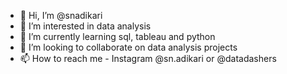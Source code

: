 - 👋 Hi, I’m @snadikari
- 👀 I’m interested in data analysis
- 🌱 I’m currently learning sql, tableau and python
- 💞️ I’m looking to collaborate on data analysis projects
- 📫 How to reach me - Instagram @sn.adikari or @datadashers 

<!---
snadikari/snadikari is a ✨ special ✨ repository because its `README.md` (this file) appears on your GitHub profile.
You can click the Preview link to take a look at your changes.
--->
